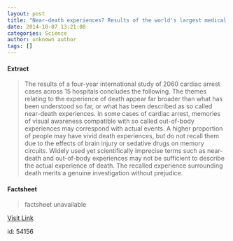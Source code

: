 ```yaml
---
layout: post
title: "Near-death experiences? Results of the world's largest medical study of the human mind and consciousness at time of death"
date: 2014-10-07 13:21:08
categories: Science
author: unknown author
tags: []
---
```



#### Extract
>The results of a four-year international study of 2060 cardiac arrest cases across 15 hospitals concludes the following. The themes relating to the experience of death appear far broader than what has been understood so far, or what has been described as so called near-death experiences. In some cases of cardiac arrest, memories of visual awareness compatible with so called out-of-body experiences may correspond with actual events. A higher proportion of people may have vivid death experiences, but do not recall them due to the effects of brain injury or sedative drugs on memory circuits. Widely used yet scientifically imprecise terms such as near-death and out-of-body experiences may not be sufficient to describe the actual experience of death. The recalled experience surrounding death merits a genuine investigation without prejudice.

#### Factsheet
>factsheet unavailable

[Visit Link](http://feeds.sciencedaily.com/~r/sciencedaily/~3/iDbYIaoAPjo/141007092108.htm)

id:   54156
